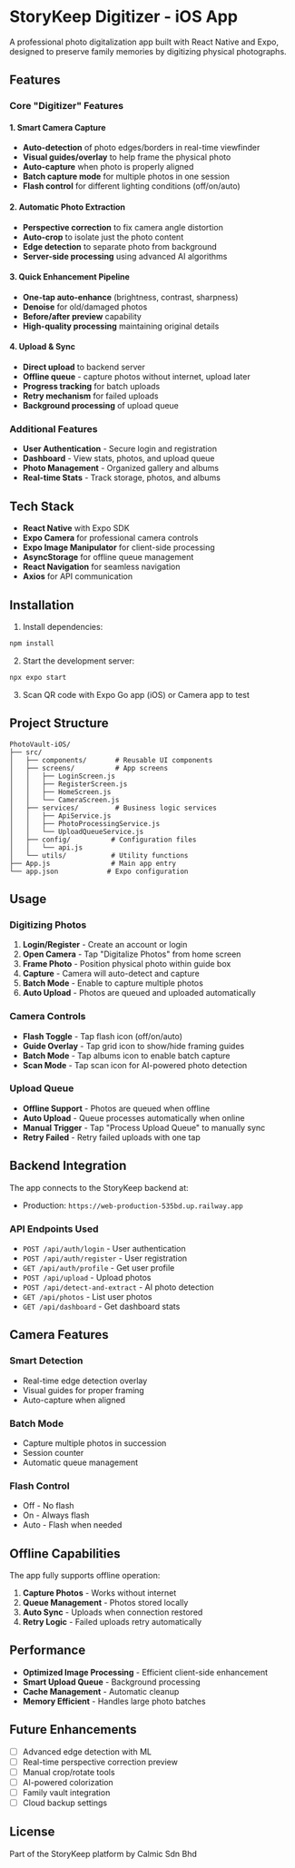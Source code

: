# StoryKeep Digitizer - iOS App

A professional photo digitalization app built with React Native and Expo, designed to preserve family memories by digitizing physical photographs.

## Features

### Core "Digitizer" Features

#### 1. Smart Camera Capture
- **Auto-detection** of photo edges/borders in real-time viewfinder
- **Visual guides/overlay** to help frame the physical photo
- **Auto-capture** when photo is properly aligned
- **Batch capture mode** for multiple photos in one session
- **Flash control** for different lighting conditions (off/on/auto)

#### 2. Automatic Photo Extraction
- **Perspective correction** to fix camera angle distortion
- **Auto-crop** to isolate just the photo content
- **Edge detection** to separate photo from background
- **Server-side processing** using advanced AI algorithms

#### 3. Quick Enhancement Pipeline
- **One-tap auto-enhance** (brightness, contrast, sharpness)
- **Denoise** for old/damaged photos
- **Before/after preview** capability
- **High-quality processing** maintaining original details

#### 4. Upload & Sync
- **Direct upload** to backend server
- **Offline queue** - capture photos without internet, upload later
- **Progress tracking** for batch uploads
- **Retry mechanism** for failed uploads
- **Background processing** of upload queue

### Additional Features

- **User Authentication** - Secure login and registration
- **Dashboard** - View stats, photos, and upload queue
- **Photo Management** - Organized gallery and albums
- **Real-time Stats** - Track storage, photos, and albums

## Tech Stack

- **React Native** with Expo SDK
- **Expo Camera** for professional camera controls
- **Expo Image Manipulator** for client-side processing
- **AsyncStorage** for offline queue management
- **React Navigation** for seamless navigation
- **Axios** for API communication

## Installation

1. Install dependencies:
```bash
npm install
```

2. Start the development server:
```bash
npx expo start
```

3. Scan QR code with Expo Go app (iOS) or Camera app to test

## Project Structure

```
PhotoVault-iOS/
├── src/
│   ├── components/       # Reusable UI components
│   ├── screens/          # App screens
│   │   ├── LoginScreen.js
│   │   ├── RegisterScreen.js
│   │   ├── HomeScreen.js
│   │   └── CameraScreen.js
│   ├── services/         # Business logic services
│   │   ├── ApiService.js
│   │   ├── PhotoProcessingService.js
│   │   └── UploadQueueService.js
│   ├── config/          # Configuration files
│   │   └── api.js
│   └── utils/           # Utility functions
├── App.js               # Main app entry
└── app.json            # Expo configuration
```

## Usage

### Digitizing Photos

1. **Login/Register** - Create an account or login
2. **Open Camera** - Tap "Digitalize Photos" from home screen
3. **Frame Photo** - Position physical photo within guide box
4. **Capture** - Camera will auto-detect and capture
5. **Batch Mode** - Enable to capture multiple photos
6. **Auto Upload** - Photos are queued and uploaded automatically

### Camera Controls

- **Flash Toggle** - Tap flash icon (off/on/auto)
- **Guide Overlay** - Tap grid icon to show/hide framing guides
- **Batch Mode** - Tap albums icon to enable batch capture
- **Scan Mode** - Tap scan icon for AI-powered photo detection

### Upload Queue

- **Offline Support** - Photos are queued when offline
- **Auto Upload** - Queue processes automatically when online
- **Manual Trigger** - Tap "Process Upload Queue" to manually sync
- **Retry Failed** - Retry failed uploads with one tap

## Backend Integration

The app connects to the StoryKeep backend at:
- Production: `https://web-production-535bd.up.railway.app`

### API Endpoints Used

- `POST /api/auth/login` - User authentication
- `POST /api/auth/register` - User registration
- `GET /api/auth/profile` - Get user profile
- `POST /api/upload` - Upload photos
- `POST /api/detect-and-extract` - AI photo detection
- `GET /api/photos` - List user photos
- `GET /api/dashboard` - Get dashboard stats

## Camera Features

### Smart Detection
- Real-time edge detection overlay
- Visual guides for proper framing
- Auto-capture when aligned

### Batch Mode
- Capture multiple photos in succession
- Session counter
- Automatic queue management

### Flash Control
- Off - No flash
- On - Always flash
- Auto - Flash when needed

## Offline Capabilities

The app fully supports offline operation:

1. **Capture Photos** - Works without internet
2. **Queue Management** - Photos stored locally
3. **Auto Sync** - Uploads when connection restored
4. **Retry Logic** - Failed uploads retry automatically

## Performance

- **Optimized Image Processing** - Efficient client-side enhancement
- **Smart Upload Queue** - Background processing
- **Cache Management** - Automatic cleanup
- **Memory Efficient** - Handles large photo batches

## Future Enhancements

- [ ] Advanced edge detection with ML
- [ ] Real-time perspective correction preview
- [ ] Manual crop/rotate tools
- [ ] AI-powered colorization
- [ ] Family vault integration
- [ ] Cloud backup settings

## License

Part of the StoryKeep platform by Calmic Sdn Bhd
